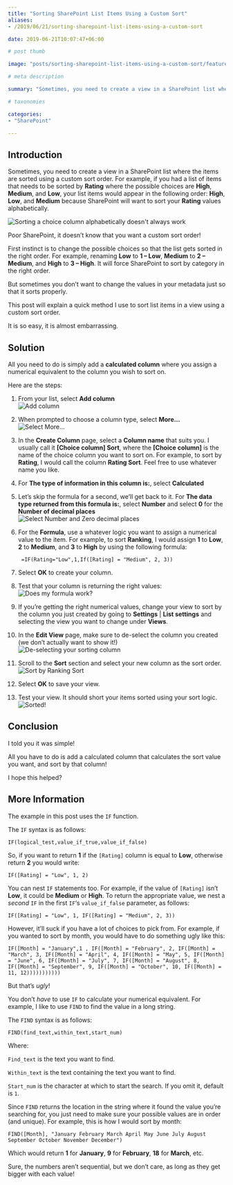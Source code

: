 ```yaml
---
title: "Sorting SharePoint List Items Using a Custom Sort"
aliases:
- /2019/06/21/sorting-sharepoint-list-items-using-a-custom-sort

date: 2019-06-21T10:07:47+06:00

# post thumb

image: "posts/sorting-sharepoint-list-items-using-a-custom-sort/featured-image.png"

# meta description

summary: "Sometimes, you need to create a view in a SharePoint list where the items are sorted using a custom sort order. For example, if you had a list of items that needs to be sorted by Rating where the possible choices are High, Medium, and Low, your list items would appear in the following order: High, Low, and Medium because SharePoint will want to sort your Rating values alphabetically."

# taxonomies

categories:
- "SharePoint"

---
```

## Introduction

Sometimes, you need to create a view in a SharePoint list where the items are sorted using a custom sort order. For example, if you had a list of items that needs to be sorted by **Rating** where the possible choices are **High**, **Medium**, and **Low**, your list items would appear in the following order: **High**, **Low**, and **Medium** because SharePoint will want to sort your **Rating** values alphabetically.

![Sorting a choice column alphabetically doesn't always work](image-1561090316829.png)

Poor SharePoint, it doesn’t know that you want a custom sort order!

First instinct is to change the possible choices so that the list gets sorted in the right order. For example, renaming **Low** to **1 – Low**, **Medium** to **2 – Medium**, and **High** to **3 – High**. It will force SharePoint to sort by category in the right order.

But sometimes you don’t want to change the values in your metadata just so that it sorts properly.

This post will explain a quick method I use to sort list items in a view using a custom sort order.

It is so easy, it is almost embarrassing.

## Solution

All you need to do is simply add a **calculated column** where you assign a numerical equivalent to the column you wish to sort on.

Here are the steps:

1. From your list, select **Add column**  
    ![Add column](image-1561091008460.png)
2. When prompted to choose a column type, select **More…**  
    ![Select More...](image-1561091065602.png)
3. In the **Create Column** page, select a **Column name** that suits you. I usually call it **\[Choice column\] Sort**, where the **\[Choice column\]** is the name of the choice column you want to sort on. For example, to sort by **Rating**, I would call the column **Rating Sort**. Feel free to use whatever name you like.
4. For **The type of information in this column is:**, select **Calculated**
5. Let’s skip the formula for a second, we’ll get back to it. For **The data type returned from this formula is:**, select **Number** and select **0** for the **Number of decimal places**  
    ![Select Number and Zero decimal places](image-1561091333775.png)
6. For the **Formula**, use a whatever logic you want to assign a numerical value to the item. For example, to sort **Ranking**, I would assign **1** to **Low**, **2** to **Medium**, and **3** to **High** by using the following formula:

        =IF(Rating="Low",1,If([Rating] = "Medium", 2, 3))

7. Select **OK** to create your column.
8. Test that your column is returning the right values:  
    ![Does my formula work?](image-1561091772268.png)
9. If you’re getting the right numerical values, change your view to sort by the column you just created by going to **Settings** | **List settings** and selecting the view you want to change under **Views**.
10. In the **Edit View** page, make sure to de-select the column you created (we don’t actually want to show it!)  
    ![De-selecting your sorting column](image-1561091955845.png)
11. Scroll to the **Sort** section and select your new column as the sort order.  
    ![Sort by Ranking Sort](image-1561092016475.png)
12. Select **OK** to save your view.
13. Test your view. It should short your items sorted using your sort logic.  
    ![Sorted!](image-1561092116096.png)

## Conclusion

I told you it was simple!

All you have to do is add a calculated column that calculates the sort value you want, and sort by that column!

I hope this helped?

## More Information

The example in this post uses the `IF` function.

The `IF` syntax is as follows:

    IF(logical_test,value_if_true,value_if_false)

So, if you want to return **1** if the `[Rating]` column is equal to **Low**, otherwise return **2** you would write:

    IF([Rating] = "Low", 1, 2)

You can nest `IF` statements too. For example, if the value of `[Rating]` isn’t **Low**, it could be **Medium** or **High**. To return the appropriate value, we nest a _second_ `IF` in the first `IF`‘s `value_if_false` parameter, as follows:

    IF([Rating] = "Low", 1, IF([Rating] = "Medium", 2, 3))

However, it’ll suck if you have a lot of choices to pick from. For example, if you wanted to sort by month, you would have to do something ugly like this:

    IF([Month] = "January",1 , IF([Month] = "February", 2, IF([Month] = "March", 3, IF([Month] = "April", 4, IF([Month] = "May", 5, IF([Month] = "June", 6, IF([Month] = "July", 7, IF([Month] = "August", 8, IF([Month] = "September", 9, IF([Month] = "October", 10, IF([Month] = 11, 12)))))))))))

But that’s _ugly_!

You don’t _have_ to use `IF` to calculate your numerical equivalent. For example, I like to use `FIND` to find the value in a long string.

The `FIND` syntax is as follows:

    FIND(find_text,within_text,start_num)

Where:

`Find_text` is the text you want to find.

`Within_text` is the text containing the text you want to find.

`Start_num` is the character at which to start the search. If you omit it, default is `1`.

Since `FIND` returns the location in the string where it found the value you’re searching for, you just need to make sure your possible values are in order (and unique). For example, this is how I would sort by month:

    FIND([Month], "January February March April May June July August September October November December")

Which would return **1** for **January**, **9** for **February**, **18** for **March**, etc.

Sure, the numbers aren’t sequential, but we don’t care, as long as they get bigger with each value!